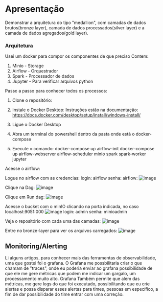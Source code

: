 # Apresentação
Demonstrar a arquitetura do tipo "medallion", com camadas de dados brutos(bronze layer), camada de dados processados(silver layer) e a camada de dados agregados(gold layer).

### Arquitetura
Usei um docker para compor os componentes de que preciso
Contem:
   1. Minio - Storage
   2. Airflow - Orquestrador
   3. Spark - Processador de dados
   4. Jupyter - Para verificar arquivos python

Passo a passo para conhecer todos os processos:
1. Clone o repositório:

2. Instale o Docker Desktop:
   Instruções estão na documentação: https://docs.docker.com/desktop/setup/install/windows-install/

3. Ligue o Docker Desktop

4. Abra um terminal do powershell dentro da pasta onde está o docker-compose

5. Execute o comando:
   docker-compose up airflow-init
   docker-compose up airflow-webserver airflow-scheduler  minio spark spark-worker jupyter

Acesse o airflow:

Logue no airflow com as credencias:
login: airflow
senha: airflow:
![image](https://github.com/user-attachments/assets/38376707-0065-431a-8531-42d96ad680de)

Clique na Dag:
![image](https://github.com/user-attachments/assets/90811971-40c8-4900-9959-1a7b4277be4d)

Clique em Run dag:
![image](https://github.com/user-attachments/assets/038cdd6b-5250-463c-b23e-6d76fcfeccf0)

Acesse o bucket com o minIO clicando na porta indicada, no caso localhost:9051:000
![image](https://github.com/user-attachments/assets/9ab66785-df64-446b-bddb-c19d9b817bb4)
login: admin
senha: minioadmin

Veja o repositório com cada uma das camadas:
![image](https://github.com/user-attachments/assets/b406e951-c23d-4444-8c31-28be7ce8e0be)

Entre no bronze-layer para ver os arquivos carregados:
![image](https://github.com/user-attachments/assets/a62aa3a4-ed18-45a4-b219-7d817286f758)


## Monitoring/Alerting
Li alguns artigos, para conhecer mais das ferramentas de observabilidade, uma que gostei foi o grafana. O Grafana me possbilitaria  criar o que chamam de  "traces", onde eu poderia enviar ao grafana possibilidade de que ele me gere métricas que podem me indicar um gargalo, um processamento muito alto.
Grafana Também permite que alem das métricas, me gere logs do que foi executado, possibilitando que eu crie alertas e possa disparar esses alertas para times, pessoas em específico, a fim de dar possibilidade do time entrar com uma correção.
